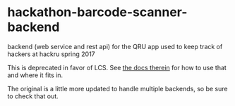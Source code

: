 # hackathon-barcode-scanner-backend

backend (web service and rest api) for the QRU app used to keep track of hackers at hackru spring 2017

This is deprecated in favor of LCS. See [the docs therein](https://github.com/HackRU/lcs/wiki/LCS-API-endpoints#qr)
for how to use that and where it fits in.

The original is a little more updated to handle multiple backends, so be sure to check that out.
